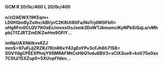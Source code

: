 #### GCM R 20/0c/400 L 20/0c/400
**n/zl2AEWX19KEqm+**<br/>**LD0HQmByZsthc/kBl/yrC2K8Ut8GFa/NoTrjdWGFbfI=**<br/>**uHg6Fm0CLQV7ttOxEc/nrexsOoJsmk3DoWTJkmamciKyNPbSiQqLa/vMhpbLTfZJRTZmElKZwHm9OFlY...**<br/><br/>
**imNpUAXNklkvs6ZJ**<br/>**mmS+97uFjJjZRZRJ7R/nR6xY42gEnYPv3cFJh6h71S8=**<br/>**SGVYdgCPEEXPhojY9SMRAFMtCsH6Q1vdu6BV3+sClX3uo9+knV75o0xx7CSfJ/15XZup0+5XUvpfYdev...**